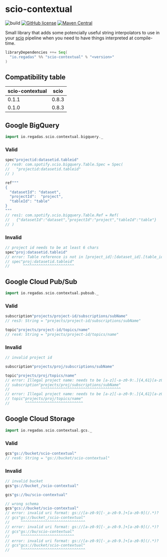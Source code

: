 # scio-contextual

![build](https://github.com/regadas/scio-contextual/workflows/main/badge.svg)
[![GitHub license](https://img.shields.io/github/license/regadas/scio-contextual.svg)](./LICENSE)
[![Maven Central](https://img.shields.io/maven-central/v/io.regadas/scio-contextual_2.12.svg)](https://maven-badges.herokuapp.com/maven-central/io.regadas/scio-contextual_2.12)

Small library that adds some potencially useful string interpolators to use in your [scio](https://github.com/spotify/scio) pipeline when you need to have things interpreted at compile-time.

```scala
libraryDependencies ++= Seq(
  "io.regadas" %% "scio-contextual" % "<version>"
)
```

## Compatibility table

| scio-contextual | scio  |
|-----------------|-------|
| 0.1.1           | 0.8.3 |
| 0.1.0           | 0.8.3 |


## Google BigQuery

```scala
import io.regadas.scio.contextual.bigquery._
```

### Valid

```scala
spec"projectid:datasetid.tableid"
// res0: com.spotify.scio.bigquery.Table.Spec = Spec(
//   "projectid:datasetid.tableid"
// )

ref"""
{
  "datasetId": "dataset",
  "projectId":  "project",
  "tableId": "table"  
}
"""
// res1: com.spotify.scio.bigquery.Table.Ref = Ref(
//   {"datasetId":"dataset","projectId":"project","tableId":"table"}
// )
```

### Invalid

```scala
// project id needs to be at least 6 chars
spec"proj:datasetid.tableid"
// error: Table reference is not in [project_id]:[dataset_id].[table_id] format: proj:datasetid.tableid
// spec"proj:datasetid.tableid"
//      ^^^^^^^^^^^^^^^^^^^^^^^
```

## Google Cloud Pub/Sub

```scala
import io.regadas.scio.contextual.pubsub._
```

### Valid

```scala
subscription"projects/project-id/subscriptions/subName"
// res3: String = "projects/project-id/subscriptions/subName"

topic"projects/project-id/topics/name"
// res4: String = "projects/project-id/topics/name"
```

### Invalid

```scala
// invalid project id

subscription"projects/proj/subscriptions/subName"

topic"projects/proj/topics/name"
// error: Illegal project name: needs to be [a-z][-a-z0-9:.]{4,61}[a-z0-9]
// subscription"projects/proj/subscriptions/subName"
//              ^^^^^^^^^^^^^^^^^^^^^^^^^^^^^^^^^^^^
// error: Illegal project name: needs to be [a-z][-a-z0-9:.]{4,61}[a-z0-9]
// topic"projects/proj/topics/name"
//       ^^^^^^^^^^^^^^^^^^^^^^^^^^
```

## Google Cloud Storage

```scala
import io.regadas.scio.contextual.gcs._
```

### Valid

```scala
gcs"gs://bucket/scio-contextual"
// res6: String = "gs://bucket/scio-contextual"
```

### Invalid

```scala
// invalid bucket
gcs"gs://bucket_/scio-contextual"

gcs"gs://bu/scio-contextual"

// wrong schema
gcs"gcs://bucket/scio-contextual"
// error: invalid uri format: gs://[a-z0-9][-_a-z0-9.]+[a-z0-9](/.*)?
// gcs"gs://bucket_/scio-contextual"
//     ^^^^^^^^^^^^^^^^^^^^^^^^^^^^^
// error: invalid uri format: gs://[a-z0-9][-_a-z0-9.]+[a-z0-9](/.*)?
// gcs"gs://bu/scio-contextual"
//     ^^^^^^^^^^^^^^^^^^^^^^^^
// error: invalid uri format: gs://[a-z0-9][-_a-z0-9.]+[a-z0-9](/.*)?
// gcs"gcs://bucket/scio-contextual"
//     ^^^^^^^^^^^^^^^^^^^^^^^^^^^^^
```

